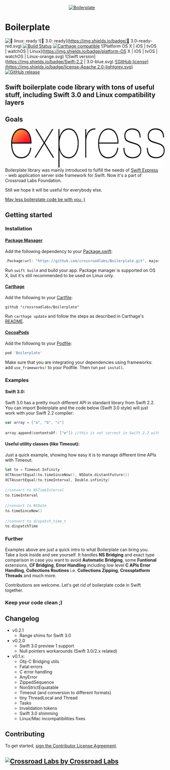 [<p align="center"><img alt="Boilerplate" src="http://cdn.movieweb.com/img.news/NEnBKLdGEGLarq_1_1.jpg"></p>](#boilerplate)

# Boilerplate

![🐧 linux: ready](https://img.shields.io/badge/%F0%9F%90%A7%20linux-ready-red.svg)
![🐤 3.0: ready](https://img.shields.io/badge/🐤 3.0-ready-red.svg)
[![Build Status](https://travis-ci.org/crossroadlabs/Boilerplate.svg?branch=master)](https://travis-ci.org/crossroadlabs/Boilerplate)
[![Carthage compatible](https://img.shields.io/badge/Carthage-compatible-4BC51D.svg?style=flat)](https://github.com/Carthage/Carthage)
![Platform OS X | iOS | tvOS | watchOS | Linux](https://img.shields.io/badge/platform-OS X | iOS | tvOS | watchOS | Linux-orange.svg)
![Swift version](https://img.shields.io/badge/Swift-2.2 | 3.0-blue.svg)
[![GitHub license](https://img.shields.io/badge/license-Apache 2.0-lightgrey.svg)](https://raw.githubusercontent.com/crossroadlabs/Regex/master/LICENSE)
[![GitHub release](https://img.shields.io/github/release/crossroadlabs/Boilerplate.svg)](https://github.com/crossroadlabs/Boilerplate/releases)

## Swift boilerplate code library with tons of useful stuff, including Swift 3.0 and Linux compatibility layers

## Goals

[<img align="left" src="https://raw.githubusercontent.com/crossroadlabs/Express/master/logo-full.png" hspace="20" height=128>](https://github.com/crossroadlabs/Express) Boilerplate library was mainly introduced to fulfill the needs of [Swift Express](https://github.com/crossroadlabs/Express) - web application server side framework for Swift. Now it's a part of Crossroad Labs Foundation.

Still we hope it will be useful for everybody else.

[May less boilerplate code be with you ;)](#examples)

## Getting started

### Installation

#### [Package Manager](https://swift.org/package-manager/)

Add the following dependency to your [Package.swift](https://github.com/apple/swift-package-manager/blob/master/Documentation/Package.swift.md):

```swift
.Package(url: "https://github.com/crossroadlabs/Boilerplate.git", majorVersion: 0)
```

Run ```swift build``` and build your app. Package manager is supported on OS X, but it's still recommended to be used on Linux only.

#### [Carthage](https://github.com/Carthage/Carthage)
Add the following to your [Cartfile](https://github.com/Carthage/Carthage/blob/master/Documentation/Artifacts.md#cartfile):

```
github "crossroadlabs/Boilerplate"
```

Run `carthage update` and follow the steps as described in Carthage's [README](https://github.com/Carthage/Carthage#adding-frameworks-to-an-application).

#### [CocoaPods](http://cocoapods.org/)
Add the following to your [Podfile](http://guides.cocoapods.org/using/the-podfile.html):

```rb
pod 'Boilerplate'
```

Make sure that you are integrating your dependencies using frameworks: add `use_frameworks!` to your Podfile. Then run `pod install`.

### Examples

#### Swift 3.0:

Swift 3.0 has a pretty much different API in standard library from Swift 2.2. You can import Boilerplate and the code below (Swift 3.0 style) will just work with your Swift 2.2 compiler:

```swift
var array = ["a", "b", "c"]
        
array.append(contentsOf: ["e"]) //this is not correct in Swift 2.2 without Boilerplate
```

#### Useful utility classes (like Timeout):

Just a quick example, showing how easy it is to manage different time APIs with Timeout:

```swift
let to = Timeout.Infinity
XCTAssertEqual(to.timeSinceNow(), NSDate.distantFuture())
XCTAssertEqual(to.timeInterval, Double.infinity)

//convert to NSTimeInterval
to.timeInterval

//convert to NSDate
to.timeSinceNow()

//convert to dispatch_time_t
to.dispatchTime
```

### Further

Examples above are just a quick intro to what Boilerplate can bring you. Take a look inside and see yourself. It handles __NS Bridging__ and exact type comparison in case you want to avoid __Automatic Bridging__, some __Funtional__ extensions, __CF Bridging__, __Error Handling__ including low level __C APIs Error Handling__, __Collections Routines__ i.e. __Collections Zipping__, __Crossplatform Threads__ and much more.

Contributions are welcome. Let's get rid of boilerplate code in Swift together.

### Keep your code clean ;)

## Changelog

* v0.2.1
	* Range shims for Swift 3.0
* v0.2.0
	* Swift 3.0 preview 1 support
	* Null pointers workarounds (Swift 3.0/2.x related)
* v0.1.x:
	* Obj-C Bridging utils
	* Fatal errors
	* C error handling
	* AnyError
	* ZippedSequence
	* NonStrictEquatable
	* Timeout (and conversion to different formats)
	* tiny ThreadLocal and Thread
	* Tasks
	* Invalidation tokens
	* Swift 3.0 shimming
	* Linux/Mac incompatibilities fixes

## Contributing

To get started, <a href="https://www.clahub.com/agreements/crossroadlabs/Boilerplate">sign the Contributor License Agreement</a>.

## [![Crossroad Labs](http://i.imgur.com/iRlxgOL.png?1) by Crossroad Labs](http://www.crossroadlabs.xyz/)